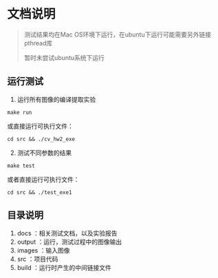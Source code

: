 # 文档说明
> 测试结果均在Mac OS环境下运行，在ubuntu下运行可能需要另外链接pthread库
>
> 暂时未尝试ubuntu系统下运行
 ## 运行测试
1. 运行所有图像的编译提取实验
```
make run
```
或直接运行可执行文件：
```
cd src && ./cv_hw2_exe
```
2. 测试不同参数的结果
```
make test
```
或者直接运行可执行文件：
```
cd src && ./test_exe1
```

## 目录说明
1. docs      ：相关测试文档，以及实验报告
2. output  ：运行，测试过程中的图像输出
3. images ：输入图像
4. src         ：项目代码
5. build     ：运行时产生的中间链接文件
